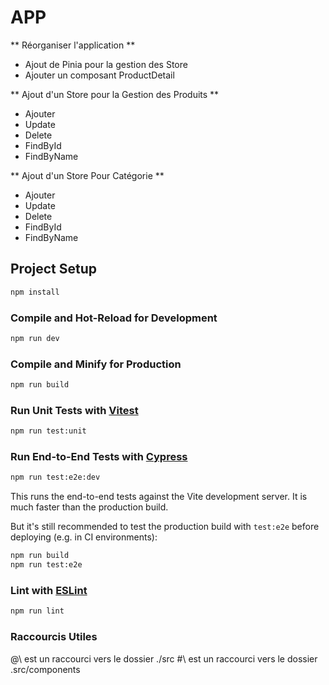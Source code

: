 # APP 

** Réorganiser l'application **
- Ajout de Pinia pour la gestion des Store
- Ajouter un composant ProductDetail

** Ajout d'un Store pour la Gestion des Produits **
- Ajouter
- Update
- Delete
- FindById
- FindByName

** Ajout d'un Store Pour Catégorie **
- Ajouter
- Update
- Delete
- FindById
- FindByName


## Project Setup

```sh
npm install
```

### Compile and Hot-Reload for Development

```sh
npm run dev
```

### Compile and Minify for Production

```sh
npm run build
```

### Run Unit Tests with [Vitest](https://vitest.dev/)

```sh
npm run test:unit
```

### Run End-to-End Tests with [Cypress](https://www.cypress.io/)

```sh
npm run test:e2e:dev
```

This runs the end-to-end tests against the Vite development server.
It is much faster than the production build.

But it's still recommended to test the production build with `test:e2e` before deploying (e.g. in CI environments):

```sh
npm run build
npm run test:e2e
```

### Lint with [ESLint](https://eslint.org/)

```sh
npm run lint
```

### Raccourcis Utiles

@\ est un raccourci vers le dossier ./src
#\ est un raccourci vers le dossier .src/components